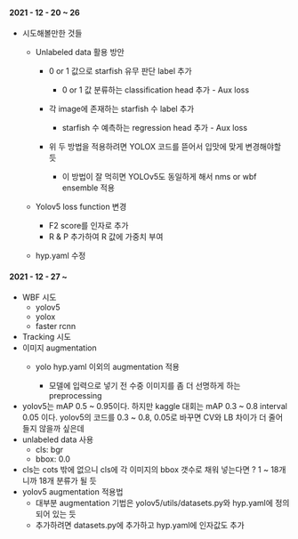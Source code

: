 #### 2021 - 12 - 20 ~ 26

* 시도해볼만한 것들

  * Unlabeled data 활용 방안
    * 0 or 1 값으로 starfish 유무 판단 label 추가
      * 0 or 1 값 분류하는 classification head 추가 - Aux loss 
      
    * 각 image에 존재하는 starfish 수 label 추가
      * starfish 수 예측하는 regression head 추가 - Aux loss
      
    * 위 두 방법을 적용하려면 YOLOX 코드를 뜯어서 입맛에 맞게 변경해야할 듯
      * 이 방법이 잘 먹히면 YOLOv5도 동일하게 해서 nms or wbf ensemble 적용
  * Yolov5 loss function 변경
      * F2 score를 인자로 추가 
      * R & P 추가하여 R 값에 가중치 부여 
  
  
  * hyp.yaml 수정 



#### 2021 - 12 - 27 ~ 

* WBF 시도
  * yolov5
  * yolox
  * faster rcnn
* Tracking 시도
* 이미지 augmentation
  * yolo hyp.yaml 이외의 augmentation 적용

    * 모델에 입력으로 넣기 전 수중 이미지를 좀 더 선명하게 하는 preprocessing
* yolov5는 mAP 0.5 ~ 0.95이다. 하지만 kaggle 대회는 mAP 0.3 ~ 0.8 interval 0.05 이다. yolov5의 코드를 0.3 ~ 0.8, 0.05로 바꾸면 CV와 LB 차이가 더 줄어들지 않을까 싶은데 
* unlabeled data 사용
  * cls: bgr
  * bbox: 0.0
* cls는 cots 밖에 없으니 cls에 각 이미지의 bbox 갯수로 채워 넣는다면 ? 1 ~ 18개니까 18개 분류가 될 듯
* yolov5 augmentation 적용법  
  * 대부분 augmentation 기법은 yolov5/utils/datasets.py와 hyp.yaml에 정의되어 있는 듯
  * 추가하려면 datasets.py에 추가하고 hyp.yaml에 인자값도 추가
